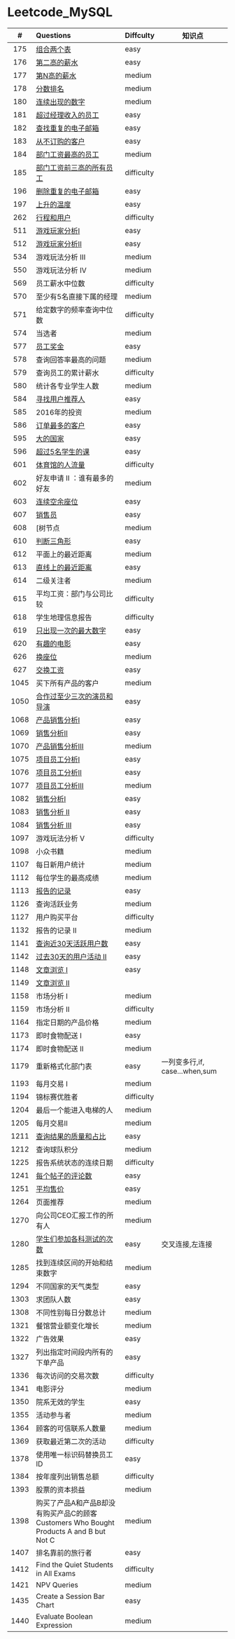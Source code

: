 # Leetcode_MySQL

|  #   | Questions                                                    | Diffculty  | 知识点                         |
| :--: | :----------------------------------------------------------- | ---------- | ------------------------------ |
| 175  | [组合两个表](https://github.com/shaoecho/Leetcode_MySQL/blob/master/175_Combine_Two_Tables.md) | easy       |                                |
| 176  | [第二高的薪水](https://github.com/shaoecho/Leetcode_MySQL/blob/master/176_Second_Highest_Salary.md) | easy       |                                |
| 177  | [第N高的薪水](https://github.com/shaoecho/Leetcode_MySQL/blob/master/177_Nth%20Highest%20Salary.md) | medium     |                                |
| 178  | [分数排名](https://github.com/shaoecho/Leetcode_MySQL/blob/master/178_Rank%20Scores.md) | medium     |                                |
| 180  | [连续出现的数字](https://github.com/shaoecho/Leetcode_MySQL/blob/master/180_Consecutive%20Numbers%20.md) | medium     |                                |
| 181  | [超过经理收入的员工](https://github.com/shaoecho/Leetcode_MySQL/blob/master/181_Employees%20Earning%20More%20Than%20Their%20Managers.md) | easy       |                                |
| 182  | [查找重复的电子邮箱](https://github.com/shaoecho/Leetcode_MySQL/blob/master/182_Duplicate%20Emails.md) | easy       |                                |
| 183  | [从不订购的客户](https://github.com/shaoecho/Leetcode_MySQL/blob/master/183_Customers%20Who%20Never%20Order.md) | easy       |                                |
| 184  | [部门工资最高的员工](https://github.com/shaoecho/Leetcode_MySQL/blob/master/184_Department%20Highest%20Salary.md) | medium     |                                |
| 185  | [部门工资前三高的所有员工](https://github.com/shaoecho/Leetcode_MySQL/blob/master/185_%20Department%20Top%20Three%20Salaries.md) | difficulty |                                |
| 196  | [删除重复的电子邮箱](https://github.com/shaoecho/Leetcode_MySQL/blob/master/196_Delete%20Duplicate%20Emails.md) | easy       |                                |
| 197  | [上升的温度](https://github.com/shaoecho/Leetcode_MySQL/blob/master/197_Rising%20Temperature.md) | easy       |                                |
| 262  | [行程和用户](https://github.com/shaoecho/Leetcode_MySQL/blob/master/262_Trips%20and%20Users.md) | difficulty |                                |
| 511  | [游戏玩家分析I](https://github.com/shaoecho/Leetcode_MySQL/blob/master/511_Game%20Play%20Analysis%20I.md) | easy       |                                |
| 512  | [游戏玩家分析Ⅱ](https://github.com/shaoecho/Leetcode_MySQL/blob/master/512_Game%20Play%20Analysis%20II.md) | easy       |                                |
| 534  | 游戏玩法分析 III                                             | medium     |                                |
| 550  | 游戏玩法分析 IV                                              | medium     |                                |
| 569  | 员工薪水中位数                                               | difficulty |                                |
| 570  | 至少有5名直接下属的经理                                      | medium     |                                |
| 571  | 给定数字的频率查询中位数                                     | difficulty |                                |
| 574  | 当选者                                                       | medium     |                                |
| 577  | [员工奖金](https://github.com/shaoecho/Leetcode_MySQL/blob/master/577_Employee%20Bonus.md) | easy       |                                |
| 578  | 查询回答率最高的问题                                         | medium     |                                |
| 579  | 查询员工的累计薪水                                           | difficulty |                                |
| 580  | 统计各专业学生人数                                           | medium     |                                |
| 584  | [寻找用户推荐人](https://github.com/shaoecho/Leetcode_MySQL/blob/master/584_Find%20Customer%20Referee.md) | easy       |                                |
| 585  | 2016年的投资                                                 | medium     |                                |
| 586  | [订单最多的客户](https://github.com/shaoecho/Leetcode_MySQL/blob/master/586_Customer%20Placing%20the%20Largest%20Number%20of%20Orders.md) | easy       |                                |
| 595  | [大的国家](https://github.com/shaoecho/Leetcode_MySQL/blob/master/595_Investments%20in%202016.md) | easy       |                                |
| 596  | [超过5名学生的课](https://github.com/shaoecho/Leetcode_MySQL/blob/master/596_Big%20Countries.md) | easy       |                                |
| 601  | [体育馆的人流量](https://github.com/shaoecho/Leetcode_MySQL/blob/master/601_Human%20Traffic%20of%20Stadium.md) | difficulty |                                |
| 602  | 好友申请 II ：谁有最多的好友                                 | medium     |                                |
| 603  | [连续空余座位](https://github.com/shaoecho/Leetcode_MySQL/blob/master/603_Consecutive%20Available%20Seats.md) | easy       |                                |
| 607  | [销售员](https://github.com/shaoecho/Leetcode_MySQL/blob/master/607_%20Sales%20Person.md) | easy       |                                |
| 608  | [树节点                                                      | medium     |                                |
| 610  | [判断三角形](https://github.com/shaoecho/Leetcode_MySQL/blob/master/610_Triangle%20Judgement.md) | easy       |                                |
| 612  | 平面上的最近距离                                             | medium     |                                |
| 613  | [直线上的最近距离](https://github.com/shaoecho/Leetcode_MySQL/blob/master/613_Shortest%20Distance%20in%20a%20Line.md) | easy       |                                |
| 614  | 二级关注者                                                   | medium     |                                |
| 615  | 平均工资：部门与公司比较                                     | difficulty |                                |
| 618  | 学生地理信息报告                                             | difficulty |                                |
| 619  | [只出现一次的最大数字](https://github.com/shaoecho/Leetcode_MySQL/blob/master/619_Biggest%20Single%20Number.md) | easy       |                                |
| 620  | [有趣的电影](https://github.com/shaoecho/Leetcode_MySQL/blob/master/620_Not%20Boring%20Movies.md) | easy       |                                |
| 626  | [换座位](https://github.com/shaoecho/Leetcode_MySQL/blob/master/626_Exchange%20Seats.md) | medium     |                                |
| 627  | [交换工资](https://github.com/shaoecho/Leetcode_MySQL/blob/master/627_Swap%20Salary.md) | easy       |                                |
| 1045 | 买下所有产品的客户                                           | medium     |                                |
| 1050 | [合作过至少三次的演员和导演](https://github.com/shaoecho/Leetcode_MySQL/blob/master/1050_Actors%20and%20Directors%20Who%20Cooperated%20At%20Least%20Three%20Times.md) | easy       |                                |
| 1068 | [产品销售分析I](https://github.com/shaoecho/Leetcode_MySQL/blob/master/1068_Product%20Sales%20Analysis%20I.md) | easy       |                                |
| 1069 | [销售分析Ⅱ](https://github.com/shaoecho/Leetcode_MySQL/blob/master/1069_Product%20Sales%20Analysis%20II%20.md) | easy       |                                |
| 1070 | [产品销售分析III](https://github.com/shaoecho/Leetcode_MySQL/blob/master/1070_Product%20Sales%20Analysis%20III.md) | medium     |                                |
| 1075 | [项目员工分析I](https://github.com/shaoecho/Leetcode_MySQL/blob/master/1075_Project%20Employees%20I.md) | easy       |                                |
| 1076 | [项目员工分析II](https://github.com/shaoecho/Leetcode_MySQL/blob/master/1076_Project%20Employees%20II.md) | easy       |                                |
| 1077 | [项目员工分析III](https://github.com/shaoecho/Leetcode_MySQL/blob/master/1077_Project%20Employees%20III.md) | medium     |                                |
| 1082 | [销售分析I](https://github.com/shaoecho/Leetcode_MySQL/blob/master/1082_Sales%20Analysis%20I.md) | easy       |                                |
| 1083 | [销售分析 II](https://github.com/shaoecho/Leetcode_MySQL/blob/master/1083_Sales%20Analysis%20%E2%85%A1.md) | easy       |                                |
| 1084 | [销售分析 III](https://github.com/shaoecho/Leetcode_MySQL/blob/master/184_Department%20Highest%20Salary.md) | easy       |                                |
| 1097 | 游戏玩法分析 V                                               | difficulty |                                |
| 1098 | 小众书籍                                                     | medium     |                                |
| 1107 | 每日新用户统计                                               | medium     |                                |
| 1112 | 每位学生的最高成绩                                           | medium     |                                |
| 1113 | [报告的记录](https://github.com/shaoecho/Leetcode_MySQL/blob/master/1113_Reported%20Posts.md) | easy       |                                |
| 1126 | 查询活跃业务                                                 | medium     |                                |
| 1127 | 用户购买平台                                                 | difficulty |                                |
| 1132 | 报告的记录 II                                                | medium     |                                |
| 1141 | [查询近30天活跃用户数](https://github.com/shaoecho/Leetcode_MySQL/blob/master/1141_User%20Activity%20for%20the%20Past%2030%20Days%20I.md) | easy       |                                |
| 1142 | [过去30天的用户活动 II](https://github.com/shaoecho/Leetcode_MySQL/blob/master/1142_User%20Activity%20for%20the%20Past%2030%20Days%20II.md) | easy       |                                |
| 1148 | [文章浏览 I](https://github.com/shaoecho/Leetcode_MySQL/blob/master/1148_Article%20Views%20I.md) | easy       |                                |
| 1149 | [文章浏览 II](https://github.com/shaoecho/Leetcode_MySQL/blob/master/1149_Article%20Views%20%E2%85%A1.md) |            |                                |
| 1158 | 市场分析 I                                                   | medium     |                                |
| 1159 | 市场分析 II                                                  | difficulty |                                |
| 1164 | 指定日期的产品价格                                           | medium     |                                |
| 1173 | 即时食物配送 I                                               | easy       |                                |
| 1174 | 即时食物配送 II                                              | medium     |                                |
| 1179 | 重新格式化部门表                                             | easy       | 一列变多行,if, case...when,sum |
| 1193 | 每月交易 I                                                   | medium     |                                |
| 1194 | 锦标赛优胜者                                                 | difficulty |                                |
| 1204 | 最后一个能进入电梯的人                                       | medium     |                                |
| 1205 | 每月交易II                                                   | medium     |                                |
| 1211 | [查询结果的质量和占比](https://github.com/shaoecho/Leetcode_MySQL/blob/master/1211_Queries%20Quality%20and%20Percentage.md) | easy       |                                |
| 1212 | 查询球队积分                                                 | medium     |                                |
| 1225 | 报告系统状态的连续日期                                       | difficulty |                                |
| 1241 | [每个帖子的评论数](https://github.com/shaoecho/Leetcode_MySQL/blob/master/1241_Number%20of%20Comments%20per%20Post.md) | easy       |                                |
| 1251 | [平均售价](https://github.com/shaoecho/Leetcode_MySQL/blob/master/1251_Average%20Selling%20Price.md) | easy       |                                |
| 1264 | 页面推荐                                                     | medium     |                                |
| 1270 | 向公司CEO汇报工作的所有人                                    | medium     |                                |
| 1280 | [学生们参加各科测试的次数](https://github.com/shaoecho/Leetcode_MySQL/blob/master/1280_Students%20and%20Examinations.md) | easy       | 交叉连接,左连接                |
| 1285 | 找到连续区间的开始和结束数字                                 | medium     |                                |
| 1294 | 不同国家的天气类型                                           | easy       |                                |
| 1303 | 求团队人数                                                   | easy       |                                |
| 1308 | 不同性别每日分数总计                                         | medium     |                                |
| 1321 | 餐馆营业额变化增长                                           | medium     |                                |
| 1322 | 广告效果                                                     | easy       |                                |
| 1327 | 列出指定时间段内所有的下单产品                               | easy       |                                |
| 1336 | 每次访问的交易次数                                           | difficulty |                                |
| 1341 | 电影评分                                                     | medium     |                                |
| 1350 | 院系无效的学生                                               | easy       |                                |
| 1355 | 活动参与者                                                   | medium     |                                |
| 1364 | 顾客的可信联系人数量                                         | medium     |                                |
| 1369 | 获取最近第二次的活动                                         | difficulty |                                |
| 1378 | 使用唯一标识码替换员工ID                                     | easy       |                                |
| 1384 | 按年度列出销售总额                                           | difficulty |                                |
| 1393 | 股票的资本损益                                               | medium     |                                |
| 1398 | 购买了产品A和产品B却没有购买产品C的顾客 Customers Who Bought Products A and B but Not C | medium     |                                |
| 1407 | 排名靠前的旅行者                                             | easy       |                                |
| 1412 | Find the Quiet Students in All Exams                         | difficulty |                                |
| 1421 | NPV Queries                                                  | medium     |                                |
| 1435 | Create a Session Bar Chart                                   | easy       |                                |
| 1440 | Evaluate Boolean Expression                                  | medium     |                                |










